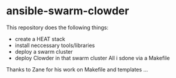 # ansible-swarm-clowder
This repository does the following things:
* create a HEAT stack
* install neccessary tools/libraries
* deploy a swarm cluster
* deploy Clowder in that swarm cluster
All i sdone via a Makefile


Thanks to Zane for his work on Makefile and templates ...

